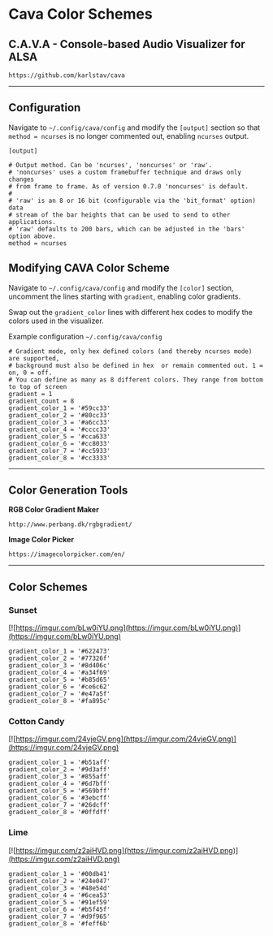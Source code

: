 # Cava Color Schemes

## C.A.V.A - Console-based Audio Visualizer for ALSA
```
https://github.com/karlstav/cava
```
___
## Configuration

Navigate to `~/.config/cava/config` and modify the `[output]` section so that `method = ncurses` is no longer commented out, enabling `ncurses` output.

```
[output]

# Output method. Can be 'ncurses', 'noncurses' or 'raw'.
# 'noncurses' uses a custom framebuffer technique and draws only changes
# from frame to frame. As of version 0.7.0 'noncurses' is default.
#
# 'raw' is an 8 or 16 bit (configurable via the 'bit_format' option) data
# stream of the bar heights that can be used to send to other applications.
# 'raw' defaults to 200 bars, which can be adjusted in the 'bars' option above.
method = ncurses
```

## Modifying CAVA Color Scheme
Navigate to `~/.config/cava/config` and modify the `[color]` section, uncomment the lines starting with `gradient`, enabling color gradients.

Swap out the `gradient_color` lines with different hex codes to modify the colors used in the visualizer.

Example configuration `~/.config/cava/config` 

```
# Gradient mode, only hex defined colors (and thereby ncurses mode) are supported,
# background must also be defined in hex  or remain commented out. 1 = on, 0 = off.
# You can define as many as 8 different colors. They range from bottom to top of screen
gradient = 1
gradient_count = 8
gradient_color_1 = '#59cc33'
gradient_color_2 = '#80cc33'
gradient_color_3 = '#a6cc33'
gradient_color_4 = '#cccc33'
gradient_color_5 = '#cca633'
gradient_color_6 = '#cc8033'
gradient_color_7 = '#cc5933'
gradient_color_8 = '#cc3333'
```
___
## Color Generation Tools
**RGB Color Gradient Maker**

```
http://www.perbang.dk/rgbgradient/
```

**Image Color Picker**

```
https://imagecolorpicker.com/en/
```
___
## Color Schemes

### Sunset 
[![https://imgur.com/bLw0iYU.png](https://imgur.com/bLw0iYU.png)](https://imgur.com/bLw0iYU.png)

```
gradient_color_1 = '#622473'
gradient_color_2 = '#77326f'
gradient_color_3 = '#8d406c'
gradient_color_4 = '#a34f69'
gradient_color_5 = '#b85d65'
gradient_color_6 = '#ce6c62'
gradient_color_7 = '#e47a5f'
gradient_color_8 = '#fa895c'
```

### Cotton Candy 
[![https://imgur.com/24vjeGV.png](https://imgur.com/24vjeGV.png)](https://imgur.com/24vjeGV.png)

```
gradient_color_1 = '#b51aff'
gradient_color_2 = '#9d3aff'
gradient_color_3 = '#855aff'
gradient_color_4 = '#6d7bff'
gradient_color_5 = '#569bff'
gradient_color_6 = '#3ebcff'
gradient_color_7 = '#26dcff'
gradient_color_8 = '#0ffdff'
```

### Lime
[![https://imgur.com/z2aiHVD.png](https://imgur.com/z2aiHVD.png)](https://imgur.com/z2aiHVD.png)

```
gradient_color_1 = '#00db41'
gradient_color_2 = '#24e047'
gradient_color_3 = '#48e54d'
gradient_color_4 = '#6cea53'
gradient_color_5 = '#91ef59'
gradient_color_6 = '#b5f45f'
gradient_color_7 = '#d9f965'
gradient_color_8 = '#feff6b'
```

